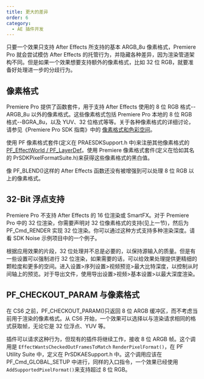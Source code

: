 ```yaml
---
title: 更大的差异
order: 6
category:
  - AE 插件开发
---
```


只要一个效果只支持 After Effects 所支持的基本 ARGB_8u 像素格式，Premiere Pro 就会尝试模仿 After Effects 的托管行为，并隐藏各种差异，因为渲染管道架构不同。但是如果一个效果想要支持额外的像素格式，比如 32 位 RGB，就要准备好处理进一步的分歧行为。

## 像素格式

Premiere Pro 提供了函数套件，用于支持 After Effects 使用的 8 位 RGB 格式--ARGB_8u 以外的像素格式。这些像素格式包括 Premiere Pro 本地的 8 位 RGB 格式--BGRA_8u，以及 YUV、32 位格式等等。关于各种像素格式的详细讨论，请参见《Premiere Pro SDK 指南》中的 [像素格式和色彩空间](http://ppro-plugin-sdk.aenhancers.com/universals/pixel-formats-and-color-spaces.html)。

使用 PF 像素格式套件(定义在 PRAESDKSupport.h 中)来注册其他像素格式的[PF_EffectWorld / PF_LayerDef](../effect-basics/PF_EffectWorld.html)。使用 Premiere 像素格式套件(定义在恰如其名的 PrSDKPixelFormatSuite.h)来获得这些像素格式的黑白值。

像 PF_BLEND()这样的 After Effects 函数还没有被增强到可以处理 8 位 RGB 以上的像素格式。

## 32-Bit 浮点支持

Premiere Pro 不支持 After Effects 的 16 位渲染或 SmartFX。对于 Premiere Pro 中的 32 位渲染，你需要声明对 32 位像素格式的支持(见上一节)，然后为 PF_Cmd_RENDER 实现 32 位渲染。你可以通过这种方式支持多种渲染深度。请看 SDK Noise 示例项目中的一个例子。

根据应用效果的片段，32 位处理并不总是必要的，以保持源输入的质量。但是有一些设置可以强制进行 32 位渲染，如果需要的话，可以给效果处理提供更精细的颗粒度和更多的空间。进入设置>序列设置>视频预览>最大比特深度，以控制从时间轴上的预览。对于导出文件，使用导出设置>视频>基本设置>以最大深度渲染。

## PF_CHECKOUT_PARAM 与像素格式

在 CS6 之前，PF_CHECKOUT_PARAM()只返回 8 位 ARGB 缓冲区，而不考虑当前用于渲染的像素格式。从 CS6 开始，一个效果可以选择以与渲染请求相同的格式获取帧，无论它是 32 位浮点、YUV 等。

插件可以请求这种行为，但现有的插件将继续工作，接收 8 位 ARGB 帧。这个调用是 `EffectWantsCheckedOutFramesToMatch` `RenderPixelFormat()`，在 PF Utility Suite 中，定义在 PrSDKAESupport.h 中。这个调用应该在 PF_Cmd_GLOBAL_SETUP 中进行，同样的入口指令，一个效果已经使用 `AddSupportedPixelFormat()`来支持超过 8 位 RGB。
